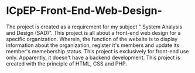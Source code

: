 # ICpEP-Front-End-Web-Design-
The project is created as a requirement for my subject " System Analysis and Design (SAD)". This project is all about a front-end web design for  a specific organization. Wherein, the function of the website is to display information about the organization, register it's members and update its member's memebership status. This project is exclusively for front-end use only. Apparently, it doesn't have a backend development. This project is created with the principle of HTML, CSS and PHP.   
